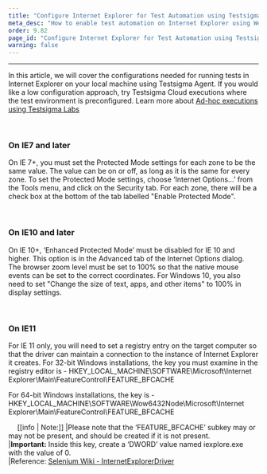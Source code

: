 ```yaml
---
title: "Configure Internet Explorer for Test Automation using Testsigma"
meta_desc: "How to enable test automation on Internet Explorer using WebDriver API"
order: 9.82
page_id: "Configure Internet Explorer for Test Automation using Testsigma"
warning: false
---
```


---
In this article, we will cover the configurations needed for running tests in Internet Explorer on your  local machine using Testsigma Agent. If you would like a low configuration approach, try Testsigma Cloud executions where the test environment is preconfigured.
Learn more about [Ad-hoc executions using Testsigma Labs](https://testsigma.com/docs/runs/adhoc-runs/)

&emsp;

### On IE7 and later
On IE 7+, you must set the Protected Mode settings for each zone to be the same value. The value can be on or off, as long as it is the same for every zone. To set the Protected Mode settings, choose ‘Internet Options…’ from the Tools menu, and click on the Security tab. For each zone, there will be a check box at the bottom of the tab labelled "Enable Protected Mode".

&emsp;

### On IE10 and later
On IE 10+, ‘Enhanced Protected Mode’ must be disabled for IE 10 and higher. This option is in the Advanced tab of the Internet Options dialog.
The browser zoom level must be set to 100% so that the native mouse events can be set to the correct coordinates.
For Windows 10, you also need to set "Change the size of text, apps, and other items" to 100% in display settings.

&emsp;

### On IE11
For IE 11 only, you will need to set a registry entry on the target computer so that the driver can maintain a connection to the instance of Internet Explorer it creates.
For 32-bit Windows installations, the key you must examine in the registry editor is - HKEY_LOCAL_MACHINE\SOFTWARE\Microsoft\Internet Explorer\Main\FeatureControl\FEATURE_BFCACHE

For 64-bit Windows installations, the key is -  HKEY_LOCAL_MACHINE\SOFTWARE\Wow6432Node\Microsoft\Internet Explorer\Main\FeatureControl\FEATURE_BFCACHE

&emsp;
[[info | Note:]]
|Please note that the ‘FEATURE_BFCACHE’ subkey may or may not be present, and should be created if it is not present.<br>
|**Important:** Inside this key, create a ‘DWORD’ value named iexplore.exe with the value of 0.<br>
|Reference: [Selenium Wiki - InternetExplorerDriver](https://github.com/SeleniumHQ/selenium/wiki/InternetExplorerDriver#required-configuration)